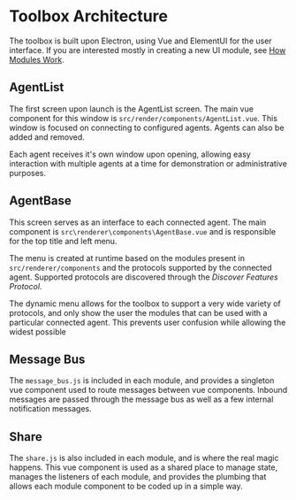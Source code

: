 # Toolbox Architecture

The toolbox is built upon Electron, using Vue and ElementUI for the user interface. If you are interested mostly in creating a new UI module, see [How Modules Work](howmoduleswork.md).

## AgentList

The first screen upon launch is the AgentList screen. The main vue component for this window is `src/render/components/AgentList.vue`. This window is focused on connecting to configured agents. Agents can also be added and removed.

Each agent receives it's own window upon opening, allowing easy interaction with multiple agents at a time for demonstration or administrative purposes.

## AgentBase

This screen serves as an interface to each connected agent. The main component is `src\renderer\components\AgentBase.vue` and is responsible for the top title and left menu.

The menu is created at runtime based on the modules present in `src/renderer/components` and the protocols supported by the connected agent. Supported protocols are discovered through the _Discover Features Protocol_. 

The dynamic menu allows for the toolbox to support a very wide variety of protocols, and only show the user the modules that can be used with a particular connected agent. This prevents user confusion while allowing the widest possible 

## Message Bus

The `message_bus.js` is included in each module, and provides a singleton vue component used to route messages between vue components. Inbound messages are passed through the message bus as well as a few internal notification messages.

## Share

The `share.js` is also included in each module, and is where the real magic happens. This vue component is used as a shared place to manage state, manages the listeners of each module, and provides the plumbing that allows each module component to be coded up in a simple way.


